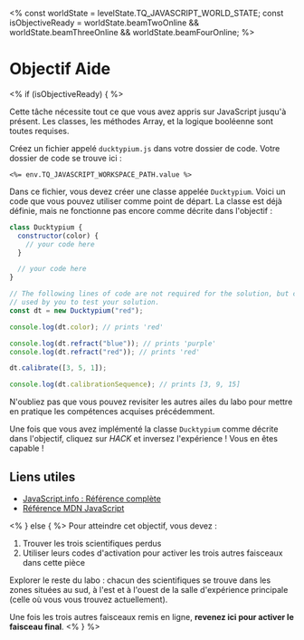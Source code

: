 \<% const worldState = levelState.TQ_JAVASCRIPT_WORLD_STATE; const isObjectiveReady = worldState.beamTwoOnline \&\& worldState.beamThreeOnline \&\& worldState.beamFourOnline; %>

# Objectif Aide

\<% if (isObjectiveReady) { %>

Cette tâche nécessite tout ce que vous avez appris sur JavaScript jusqu'à présent. Les classes, les méthodes Array, et la logique booléenne sont toutes requises.

Créez un fichier appelé `ducktypium.js` dans votre dossier de code. Votre dossier de code se trouve ici&nbsp;:

`<%= env.TQ_JAVASCRIPT_WORKSPACE_PATH.value %>`

Dans ce fichier, vous devez créer une classe appelée `Ducktypium`. Voici un code que vous pouvez utiliser comme point de départ. La classe est déjà définie, mais ne fonctionne pas encore comme décrite dans l'objectif&nbsp;:

```js
class Ducktypium {
  constructor(color) {
    // your code here
  }

  // your code here
}

// The following lines of code are not required for the solution, but can be
// used by you to test your solution.
const dt = new Ducktypium("red");

console.log(dt.color); // prints 'red'

console.log(dt.refract("blue")); // prints 'purple'
console.log(dt.refract("red")); // prints 'red'

dt.calibrate([3, 5, 1]);

console.log(dt.calibrationSequence); // prints [3, 9, 15]
```

N'oubliez pas que vous pouvez revisiter les autres ailes du labo pour mettre en pratique les compétences acquises précédemment.

Une fois que vous avez implémenté la classe `Ducktypium` comme décrite dans l'objectif, cliquez sur _HACK_ et inversez l'expérience&nbsp;! Vous en êtes capable&nbsp;!

## Liens utiles

- [JavaScript.info&nbsp;: Référence complète](https://javascript.info/)
- [Référence MDN JavaScript](https://developer.mozilla.org/en-US/docs/Web/JavaScript/Guide/Introduction)

\<% } else { %> Pour atteindre cet objectif, vous devez&nbsp;:

1. Trouver les trois scientifiques perdus
2. Utiliser leurs codes d'activation pour activer les trois autres faisceaux dans cette pièce

Explorer le reste du labo&nbsp;: chacun des scientifiques se trouve dans les zones situées au sud, à l'est et à l'ouest de la salle d'expérience principale (celle où vous vous trouvez actuellement).

Une fois les trois autres faisceaux remis en ligne, **revenez ici pour activer le faisceau final**. \<% } %>